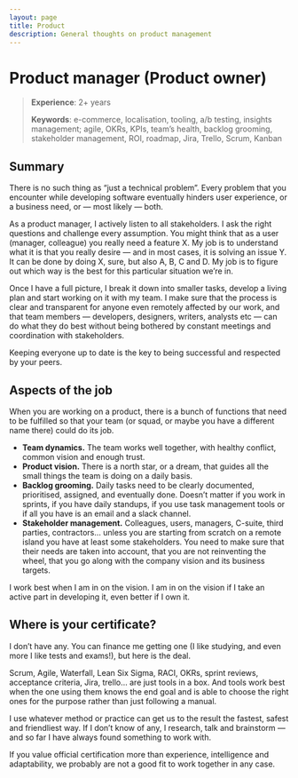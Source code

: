 ```yaml
---
layout: page
title: Product
description: General thoughts on product management
---
```


# Product manager (Product owner)

> **Experience**: 2+ years
> 
> **Keywords**: e-commerce, localisation, tooling, a/b testing, insights management; agile, OKRs, KPIs, team’s health, backlog grooming, stakeholder management, ROI, roadmap, Jira, Trello, Scrum, Kanban

## Summary
There is no such thing as “just a technical problem”. Every problem that you encounter while developing software eventually hinders user experience, or a business need, or — most likely — both.

As a product manager, I actively listen to all stakeholders. I ask the right questions and challenge every assumption. You might think that as a user (manager, colleague) you really need a feature X. My job is to understand what it is that you really desire — and in most cases, it is solving an issue Y. It can be done by doing X, sure, but also A, B, C and D. My job is to figure out which way is the best for this particular situation we’re in.

Once I have a full picture, I break it down into smaller tasks, develop a living plan and start working on it with my team. I make sure that the process is clear and transparent for anyone even remotely affected by our work, and that team members — developers, designers, writers, analysts etc — can do what they do best without being bothered by constant meetings and coordination with stakeholders.

Keeping everyone up to date is the key to being successful and respected by  your peers.

## Aspects of the job

When you are working on a product, there is a bunch of functions that need to be fulfilled so that your team (or squad, or maybe you have a different name there) could do its job. 

- **Team dynamics.** The team works well together, with healthy conflict, common vision and enough trust.
- **Product vision.** There is a north star, or a dream, that guides all the small things the team is doing on a daily basis.
- **Backlog grooming.** Daily tasks need to be clearly documented, prioritised, assigned, and eventually done. Doesn’t matter if you work in sprints, if you have daily standups,  if you use task management tools or if all you have is an email and a slack channel. 
- **Stakeholder management.** Colleagues, users, managers, C-suite, third parties, contractors… unless you are starting from scratch on a remote island you have at least some stakeholders. You need to make sure that their needs are taken into account, that you are not reinventing the wheel, that you go along with the company vision and its business targets. 


I work best when I am in on the vision. I am in on the vision if I take an active part in developing it, even better if I own it. 


## Where is your certificate?
I don’t have any. You can finance me getting one (I like studying, and even more I like tests and exams!), but here is the deal.

Scrum, Agile, Waterfall, Lean Six Sigma, RACI, OKRs, sprint reviews, acceptance criteria, Jira, trello… are just tools in a box. And tools work best when the one using them knows the end goal and is able to choose the right ones for the purpose  rather than just following a manual.

I use whatever method or practice can get us to the result the fastest, safest and friendliest way. If I don’t know of any, I research, talk and brainstorm — and so far I have always found something to work with.

If you value official certification more than experience, intelligence and adaptability, we probably are not a good fit to work together in any case.